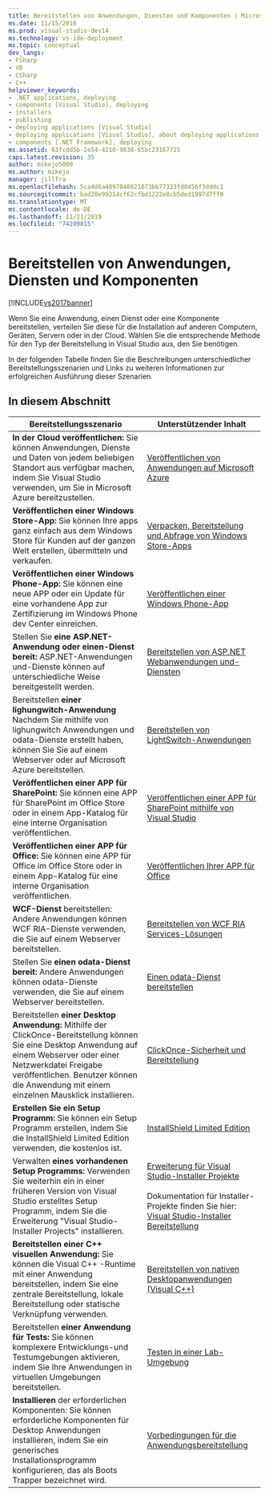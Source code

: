 ```yaml
---
title: Bereitstellen von Anwendungen, Diensten und Komponenten | Microsoft-Dokumentation
ms.date: 11/15/2016
ms.prod: visual-studio-dev14
ms.technology: vs-ide-deployment
ms.topic: conceptual
dev_langs:
- FSharp
- VB
- CSharp
- C++
helpviewer_keywords:
- .NET applications, deploying
- components [Visual Studio], deploying
- installers
- publishing
- deploying applications [Visual Studio]
- deploying applications [Visual Studio], about deploying applications
- components [.NET Framework], deploying
ms.assetid: 63fcdd5b-2e54-4210-9038-65bc23167725
caps.latest.revision: 35
author: mikejo5000
ms.author: mikejo
manager: jillfra
ms.openlocfilehash: 5ca4d6a4097848021073bb77323fd0456f3dddc1
ms.sourcegitcommit: bad28e99214cf62cfbd1222e8cb5ded1997d7ff0
ms.translationtype: MT
ms.contentlocale: de-DE
ms.lasthandoff: 11/21/2019
ms.locfileid: "74289815"
---
```

# <a name="deploying-applications-services-and-components"></a>Bereitstellen von Anwendungen, Diensten und Komponenten
[!INCLUDE[vs2017banner](../includes/vs2017banner.md)]

Wenn Sie eine Anwendung, einen Dienst oder eine Komponente bereitstellen, verteilen Sie diese für die Installation auf anderen Computern, Geräten, Servern oder in der Cloud. Wählen Sie die entsprechende Methode für den Typ der Bereitstellung in Visual Studio aus, den Sie benötigen.  
  
 In der folgenden Tabelle finden Sie die Beschreibungen unterschiedlicher Bereitstellungsszenarien und Links zu weiteren Informationen zur erfolgreichen Ausführung dieser Szenarien.  
  
## <a name="in-this-section"></a>In diesem Abschnitt  
  
|Bereitstellungsszenario|Unterstützender Inhalt|  
|-------------------------|------------------------|  
|**In der Cloud veröffentlichen:** Sie können Anwendungen, Dienste und Daten von jedem beliebigen Standort aus verfügbar machen, indem Sie Visual Studio verwenden, um Sie in Microsoft Azure bereitzustellen.|[Veröffentlichen von Anwendungen auf Microsoft Azure](/visualstudio/deployment/quickstart-deploy-to-azure)|  
|**Veröffentlichen einer Windows Store-App:** Sie können Ihre apps ganz einfach aus dem Windows Store für Kunden auf der ganzen Welt erstellen, übermitteln und verkaufen.|[Verpacken, Bereitstellung und Abfrage von Windows Store-Apps](https://msdn.microsoft.com/library/hh446593\(v=vs.85\).aspx)|  
|**Veröffentlichen einer Windows Phone-App:** Sie können eine neue APP oder ein Update für eine vorhandene App zur Zertifizierung im Windows Phone dev Center einreichen.|[Veröffentlichen einer Windows Phone-App](https://developer.microsoft.com/)|  
|Stellen Sie **eine ASP.NET-Anwendung oder einen-Dienst bereit:** ASP.NET-Anwendungen und-Dienste können auf unterschiedliche Weise bereitgestellt werden.|[Bereitstellen von ASP.NET Webanwendungen und-Diensten](https://docs.microsoft.com/aspnet/mvc/overview/deployment/)|  
|Bereitstellen **einer lighungwitch-Anwendung** Nachdem Sie mithilfe von lighungwitch Anwendungen und odata-Dienste erstellt haben, können Sie Sie auf einem Webserver oder auf Microsoft Azure bereitstellen.|[Bereitstellen von LightSwitch-Anwendungen](https://msdn.microsoft.com/library/4818d933-295c-4ecc-9148-7ad9ca28dcdb)|  
|**Veröffentlichen einer APP für SharePoint:** Sie können eine APP für SharePoint im Office Store oder in einem App-Katalog für eine interne Organisation veröffentlichen.|[Veröffentlichen einer APP für SharePoint mithilfe von Visual Studio](https://msdn.microsoft.com/library/office/jj220044\(v=office.15\).aspx)|  
|**Veröffentlichen einer APP für Office:** Sie können eine APP für Office im Office Store oder in einem App-Katalog für eine interne Organisation veröffentlichen.|[Veröffentlichen Ihrer APP für Office](https://msdn.microsoft.com/library/office/fp123515.aspx)|  
|**WCF-Dienst** bereitstellen: Andere Anwendungen können WCF RIA-Dienste verwenden, die Sie auf einem Webserver bereitstellen.|[Bereitstellen von WCF RIA Services-Lösungen](https://msdn.microsoft.com/library/ff426912\(v=vs.91\).aspx)|  
|Stellen Sie **einen odata-Dienst bereit:** Andere Anwendungen können odata-Dienste verwenden, die Sie auf einem Webserver bereitstellen.|[Einen odata-Dienst bereitstellen](https://msdn.microsoft.com/library/hh973447.aspx)|  
|Bereitstellen **einer Desktop Anwendung:** Mithilfe der ClickOnce-Bereitstellung können Sie eine Desktop Anwendung auf einem Webserver oder einer Netzwerkdatei Freigabe veröffentlichen. Benutzer können die Anwendung mit einem einzelnen Mausklick installieren.|[ClickOnce-Sicherheit und Bereitstellung](../deployment/clickonce-security-and-deployment.md)|  
|**Erstellen Sie ein Setup Programm:** Sie können ein Setup Programm erstellen, indem Sie die InstallShield Limited Edition verwenden, die kostenlos ist.|[InstallShield Limited Edition](../deployment/installshield-limited-edition.md)|  
|Verwalten **eines vorhandenen Setup Programms:** Verwenden Sie weiterhin ein in einer früheren Version von Visual Studio erstelltes Setup Programm, indem Sie die Erweiterung "Visual Studio-Installer Projects" installieren.|[Erweiterung für Visual Studio-Installer Projekte](https://devblogs.microsoft.com/visualstudio/visual-studio-installer-projects-extension/)<br /><br /> Dokumentation für Installer-Projekte finden Sie hier: [Visual Studio-Installer Bereitstellung](https://msdn.microsoft.com/library/2kt85ked\(v=vs.100\).aspx)|  
|**Bereitstellen einer C++ visuellen Anwendung:** Sie können die Visual C++ -Runtime mit einer Anwendung bereitstellen, indem Sie eine zentrale Bereitstellung, lokale Bereitstellung oder statische Verknüpfung verwenden.|[Bereitstellen von nativen Desktopanwendungen (Visual C++)](/cpp/windows/deploying-native-desktop-applications-visual-cpp)|  
|Bereitstellen **einer Anwendung für Tests:** Sie können komplexere Entwicklungs-und Testumgebungen aktivieren, indem Sie Ihre Anwendungen in virtuellen Umgebungen bereitstellen.|[Testen in einer Lab-Umgebung](https://msdn.microsoft.com/library/14ba54c8-a158-4a6e-b00a-b00ae960feb8)|  
|**Installieren** der erforderlichen Komponenten: Sie können erforderliche Komponenten für Desktop Anwendungen installieren, indem Sie ein generisches Installationsprogramm konfigurieren, das als Boots Trapper bezeichnet wird.|[Vorbedingungen für die Anwendungsbereitstellung](../deployment/application-deployment-prerequisites.md)|

